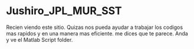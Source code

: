 Jushiro_JPL_MUR_SST
===================

Recien viendo este sitio. Quizas nos pueda ayudar a trabajar los codigos mas rapidos y en una manera mas eficiente. me dices que te parece. Anda y ve el Matlab Script folder.

